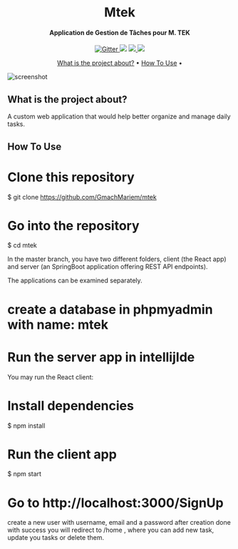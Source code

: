 <h1 align="center">
 Mtek
  <br>
</h1>

<h4 align="center">Application de Gestion de Tâches pour M. TEK</h4>

<p align="center">
  <a href="https://badge.fury.io/js/electron-markdownify">
    <img src="https://badge.fury.io/js/electron-markdownify.svg"
         alt="Gitter">
  </a>
  <a href="https://gitter.im/amitmerchant1990/electron-markdownify"><img src="https://badges.gitter.im/amitmerchant1990/electron-markdownify.svg"></a>
  <a href="https://saythanks.io/to/bullredeyes@gmail.com">
      <img src="https://img.shields.io/badge/SayThanks.io-%E2%98%BC-1EAEDB.svg">
  </a>
  <a href="https://www.paypal.me/AmitMerchant">
    <img src="https://img.shields.io/badge/$-donate-ff69b4.svg?maxAge=2592000&amp;style=flat">
  </a>
</p>

<p align="center">
  <a href="#what is the project about?">What is the project about?</a> •
  <a href="#how-to-use">How To Use</a> •
</p>

![screenshot](https://github.com/GmachMariem/mtek/blob/master/mtekdemo.gif)

## What is the project about?

A custom web application that would help better organize and manage daily tasks.

## How To Use

# Clone this repository
$ git clone https://github.com/GmachMariem/mtek

# Go into the repository
$ cd mtek

In the master branch, you have two different folders, client (the React app) and server (an SpringBoot application offering REST API endpoints).

The applications can be examined separately. 

# create a database in phpmyadmin with name: mtek

# Run the server app in intellijIde

You may run the React client:

# Install dependencies
$ npm install

# Run the client app
$ npm start

# Go to http://localhost:3000/SignUp 
create a new user with username, email and a password
after creation done with success you will redirect to /home , where you can add new task, update you tasks or delete them.


